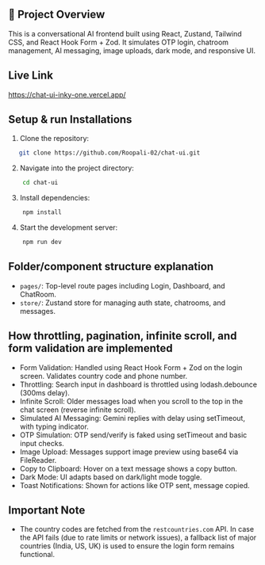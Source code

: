 ## 🚀 Project Overview
This is a conversational AI frontend built using React, Zustand, Tailwind CSS, and React Hook Form + Zod. It simulates OTP login, chatroom management, AI messaging, image uploads, dark mode, and responsive UI.

## Live Link
https://chat-ui-inky-one.vercel.app/


## Setup & run Installations
1. Clone the repository:
```bash
   git clone https://github.com/Roopali-02/chat-ui.git
```
2. Navigate into the project directory:
```bash
    cd chat-ui
```
3. Install dependencies:
```bash
    npm install
```
4. Start the development server:
```bash
    npm run dev
```

## Folder/component structure explanation
- `pages/`: Top-level route pages including Login, Dashboard, and ChatRoom.
- `store/`: Zustand store for managing auth state, chatrooms, and messages.

## How throttling, pagination, infinite scroll, and form validation are implemented
- Form Validation: Handled using React Hook Form + Zod on the login screen. Validates country code and phone number.
- Throttling: Search input in dashboard is throttled using lodash.debounce (300ms delay).
- Infinite Scroll: Older messages load when you scroll to the top in the chat screen (reverse infinite scroll). 
- Simulated AI Messaging: Gemini replies with delay using setTimeout, with typing indicator.
- OTP Simulation: OTP send/verify is faked using setTimeout and basic input checks.
- Image Upload: Messages support image preview using base64 via FileReader.
- Copy to Clipboard: Hover on a text message shows a copy button.
- Dark Mode: UI adapts based on dark/light mode toggle.
- Toast Notifications: Shown for actions like OTP sent, message copied.

## Important Note
- The country codes are fetched from the `restcountries.com` API. In case the API fails (due to rate limits or network issues), a fallback list of major countries (India, US, UK) is used to ensure the login form remains functional.